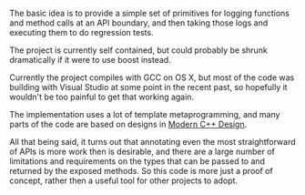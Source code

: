 The basic idea is to provide a simple set of primitives for logging functions and method calls at an API boundary, and then taking those logs and executing them to do regression tests.

The project is currently self contained, but could probably be shrunk dramatically if it were to use boost instead.

Currently the project compiles with GCC on OS X, but most of the code was building with Visual Studio at some point in the recent past, so hopefully it wouldn't be too painful to get that working again.

The implementation uses a lot of template metaprogramming, and many parts of the code are based on designs in [Modern C++ Design](http://en.wikipedia.org/wiki/Modern_C%2B%2B_Design).

All that being said, it turns out that annotating even the most straightforward of APIs is more work then is desirable, and there are a large number of limitations and requirements on the types that can be passed to and returned by the exposed methods. So this code is more just a proof of concept, rather then a useful tool for other projects to adopt.